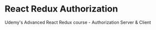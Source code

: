 # React Redux Authorization
Udemy's Advanced React Redux course - Authorization Server &amp; Client
